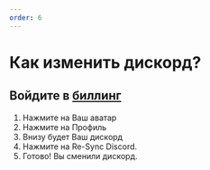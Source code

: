 ```yaml
---
order: 6
---
```


# Как изменить дискорд?

## Войдите в [биллинг](https://dash.smilenodes.xyz)

1. Нажмите на Ваш аватар
2. Нажмите на Профиль
3. Внизу будет Ваш дискорд
4. Нажмите на Re-Sync Discord.
5. Готово! Вы сменили дискорд.


